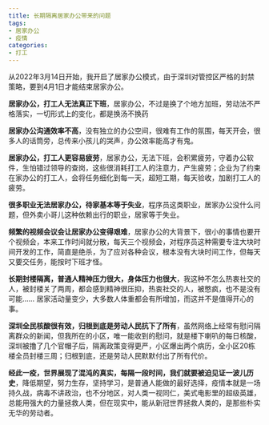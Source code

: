 ```yaml
---
title: 长期隔离居家办公带来的问题
tags: 
- 居家办公
- 疫情
categories:
- 打工
---
```



从2022年3月14日开始，我开启了居家办公模式，由于深圳对管控区严格的封禁策略，要到4月1日才能结束居家办公。

**居家办公，打工人无法真正下班**，居家办公，不过是换了个地方加班，劳动法不严格落实，一切形式上的变化，都是换汤不换药

**居家办公沟通效率不高**，没有独立的办公空间，很难有工作的氛围，每天开会，很多人的话筒旁，总传来小孩儿的哭声，办公效率能高才有鬼。

**居家办公，打工人更容易疲劳**，居家办公，无法下班，会积累疲劳，守着办公软件，生怕错过领导的查岗，这些很消耗打工人的注意力，产生疲劳；企业为了约束在家办公的打工人，会将任务细化到每一天，超短工期，每天验收，加剧打工人的疲劳。

**很多职业无法居家办公，待家基本等于失业**，程序员这类职业，居家办公没什么问题，但外卖小哥儿这种依赖出行的职业，居家等于失业。

**频繁的视频会议会让居家办公变得艰难**，居家办公的大背景下，很小的事情也要开个视频会，本来工作时间就分散，每天三个视频会，对程序员这种需要专注大块时间开发的工作，简直是绝杀，为了应对各种会议，根本没有大块时间工作，但每天又要交任务，能按时下班才怪。

**长期封楼隔离，普通人精神压力很大，身体压力也很大**，我这种不怎么热衷社交的人，被封楼关了两周，都会感到精神很压抑，热衷社交的人，被憋疯，也不是没有可能…… 居家活动量变少，大多数人体重都会有所增加，而这并不是值得开心的事。

**深圳全民核酸很有效，归根到底是劳动人民抗下了所有**，虽然网络上经常有慰问隔离群众的新闻，但我所在的小区，唯一能收到的慰问，就是楼下喇叭的每日核酸，深圳被撸了几个官帽子后，隔离政策变得更严，小区爆出两个病历，全小区20栋楼全员封楼三周；归根到底，还是劳动人民默默付出了所有代价。

**经此一疫，世界展现了混沌的真实，每隔一段时间，我们就要被迫见证一波儿历史**，降低期望，努力生存，坚持学习，是普通人能做的最好选择，疫情本就是一场持久战，病毒不讲政治，也不分地区，对人类一视同仁，美式电影里的超级英雄，总能用强大的力量拯救人类，但在现实中，能从新冠世界拯救人类的，是那些朴实无华的劳动者。

